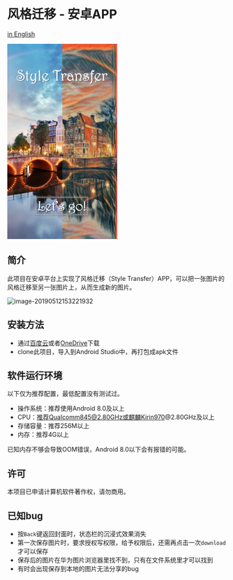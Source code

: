 # 风格迁移 - 安卓APP

[in English](./README.md)

<img src="README/cover.jpg" width=50%>

## 简介

此项目在安卓平台上实现了风格迁移（Style Transfer）APP，可以把一张图片的风格迁移至另一张图片上，从而生成新的图片。

![image-20190512153221932](README/presentation.png)

## 安装方法

- 通过[百度云](https://pan.baidu.com/s/1015CjFUm7IxDgTaCmqRLFg)或者[OneDrive](https://mailustceducn-my.sharepoint.com/:u:/g/personal/keyanjie_mail_ustc_edu_cn/EffSlFEd0pBIr4K0CF_-7icBIRuTL4RAIhRRhUgmroarAQ?e=pZn3vu)下载
- clone此项目，导入到Android Studio中，再打包成apk文件

## 软件运行环境

以下仅为推荐配置，最低配置没有测试过。

- 操作系统：推荐使用Android 8.0及以上
- CPU：推荐Qualcomm845@2.80GHz或麒麟Kirin970@2.80GHz及以上
- 存储容量：推荐256M以上
- 内存：推荐4G以上

已知内存不够会导致OOM错误，Android 8.0以下会有报错的可能。

## 许可

本项目已申请计算机软件著作权，请勿商用。

## 已知bug

- 按`Back`键返回封面时，状态栏的沉浸式效果消失
- 第一次保存图片时，要求授权写权限，给予权限后，还需再点击一次`download`才可以保存
- 保存后的图片在华为图片浏览器里找不到，只有在文件系统里才可以找到
- 有时会出现保存到本地的图片无法分享的bug